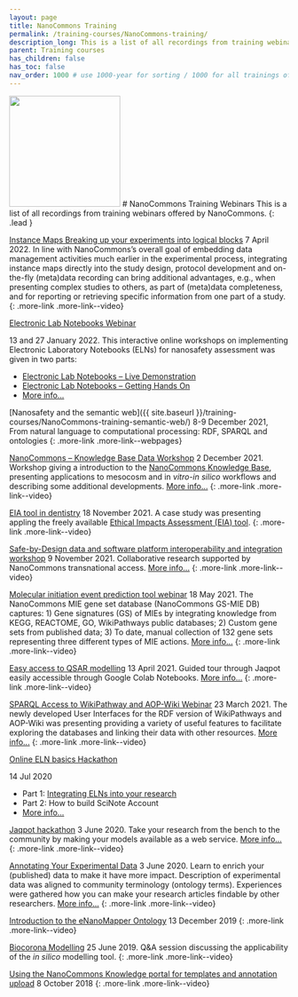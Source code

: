 ```yaml
---
layout: page
title: NanoCommons Training
permalink: /training-courses/NanoCommons-training/
description_long: This is a list of all recordings from training webinars offered by NanoCommons
parent: Training courses
has_children: false
has_toc: false
nav_order: 1000 # use 1000-year for sorting / 1000 for all trainings offered by a project
---
```


<img src="{{ site.baseurl }}/images/logos/nanocommons.png" width="200" class="image--right" />
# NanoCommons Training Webinars
This is a list of all recordings from training webinars offered by NanoCommons. 
{: .lead }

[Instance Maps Breaking up your experiments into logical blocks](https://www.youtube.com/watch?v=uxs-4Nn8Vh8)
7 April 2022. In line with NanoCommons’s overall goal of embedding data management activities much earlier in the experimental process, integrating instance maps directly into the study design, protocol development and on-the-fly (meta)data recording can bring additional advantages, e.g., when presenting complex studies to others, as part of (meta)data completeness, and for reporting or retrieving specific information from one part of a study. <!--- [More info...](https://zenodo.org/record/XXXX)--->
{: .more-link .more-link--video}


<div class="more-link more-link--video">
<a href="https://www.youtube.com/watch?v=FWbkDrVbg6M">
Electronic Lab Notebooks Webinar</a>
<p>13 and 27 January 2022. This interactive online workshops on implementing Electronic Laboratory Notebooks (ELNs) for nanosafety assessment was given in two parts:</p>
<ul>
    <li><a href="https://www.youtube.com/watch?v=TrqAOfm1SjY">Electronic Lab Notebooks – Live Demonstration</a></li>
    <li><a href="https://www.youtube.com/watch?v=MilbZJ3I61U">Electronic Lab Notebooks – Getting Hands On</a></li>
    <li><a href="https://zenodo.org/record/5752319">More info...</a></li>
</ul>
</div>

[Nanosafety and the semantic web]({{ site.baseurl }}/training-courses/NanoCommons-training-semantic-web/)
8-9 December 2021, From natural language to computational processing: RDF, SPARQL and ontologies
{: .more-link .more-link--webpages}

[NanoCommons – Knowledge Base Data Workshop](https://www.youtube.com/watch?v=ZGjfPHVGFpU)
2 December 2021. Workshop giving a introduction to the [NanoCommons Knowledge Base](https://ssl.biomax.de/nanocommons/cgi/login_bioxm_portal.cgi), presenting applications to mesocosm and in _vitro_-_in silico_ workflows and describing some additional developments. [More info...](https://zenodo.org/record/5752319)
{: .more-link .more-link--video}

[EIA tool in dentistry](https://www.youtube.com/watch?v=Ek2oQS_95VY)
18 November 2021. A case study was presenting appling the freely available [Ethical Impacts Assessment (EIA) tool](http://www.enaloscloud.novamechanics.com/riskgone/EIA/).
{: .more-link .more-link--video}

[Safe-by-Design data and software platform interoperability and integration workshop](../2021-SbD-integration-workshop/)
9 November 2021. Collaborative research supported by NanoCommons transnational access. [More info...](https://zenodo.org/record/5752073)
{: .more-link .more-link--video}

[Molecular initiation event prediction tool webinar](https://www.youtube.com/watch?v=gkHy-H7jggg)
18 May 2021. The NanoCommons MIE gene set database (NanoCommons GS-MIE DB) captures: 1) Gene signatures (GS) of MIEs by integrating knowledge from KEGG, REACTOME, GO, WikiPathways public databases; 2) Custom gene sets from published data; 3) To date, manual collection of 132 gene sets representing three different types of MIE actions. [More info...](https://zenodo.org/record/4882651)
{: .more-link .more-link--video}

[Easy access to QSAR modelling](https://www.youtube.com/watch?v=BeomMmVyIQE)
13 April 2021. Guided tour through Jaqpot easily accessible through Google Colab Notebooks. [More info...](https://zenodo.org/record/4683925) 
{: .more-link .more-link--video}

[SPARQL Access to WikiPathway and AOP-Wiki Webinar](https://www.youtube.com/watch?v=_5BteBYudwo)
23 March 2021. The newly developed User Interfaces for the RDF version of WikiPathways and AOP-Wiki was presenting providing a variety of useful features to facilitate exploring the databases and linking their data with other resources. [More info...](https://zenodo.org/record/4674369) 
{: .more-link .more-link--video}

<div class="more-link more-link--video">
<a href="https://www.youtube.com/watch?v=mxGlvWzFnHI">
Online ELN basics Hackathon</a>
<p>14 Jul 2020</p>
<ul>
    <li>Part 1: <a href="https://www.youtube.com/watch?v=mvIDkERUeHM">Integrating ELNs into your research</a></li>
    <li>Part 2: <a href="https://www.youtube.com/watch?v=7yhdrG4coo0"></a>How to build SciNote Account</li>
    <li><a href="https://zenodo.org/record/4518805">More info...</a></li>
</ul>
</div>

[Jaqpot hackathon](https://www.youtube.com/watch?v=q1AKbo95VI8&list=PL0Q0VZW0kRfAlW56hD2_ckV3qOuFsN2AD)
3 June 2020. Take your research from the bench to the community by making your models available as a web service. [More info...](https://zenodo.org/record/3908229)
{: .more-link .more-link--video}

[Annotating Your Experimental Data](https://www.youtube.com/watch?v=YSH-COr30BI&list=PL0Q0VZW0kRfCUjAuiSbnA1SrkCz9MRiEN&index=2)
3 June 2020. Learn to enrich your (published) data to make it have more impact. Description of experimental data was aligned to community terminology (ontology terms). Experiences were gathered how you can make your research articles findable by other researchers. [More info...](https://zenodo.org/record/3772185)
{: .more-link .more-link--video}

[Introduction to the eNanoMapper Ontology](https://www.youtube.com/watch?v=rVIc_fr5R1Y)
13 December 2019
{: .more-link .more-link--video}

[Biocorona Modelling](https://www.youtube.com/watch?v=UhnWZCv8Iyk)
25 June 2019. Q&A session discussing the applicability of the _in silico_ modelling tool.
{: .more-link .more-link--video}

[Using the NanoCommons Knowledge portal for templates and annotation upload](https://www.youtube.com/watch?v=oRhVsAFiZbI)
8 October 2018
{: .more-link .more-link--video}
